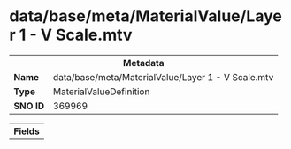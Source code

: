 <h1>data/base/meta/MaterialValue/Layer 1 - V Scale.mtv</h1><table><tr><th colspan="100%">Metadata</th></tr><tr><td><b>Name</b></td><td>data/base/meta/MaterialValue/Layer 1 - V Scale.mtv</td></tr><tr><td><b>Type</b></td><td>MaterialValueDefinition</td></tr><tr><td><b>SNO ID</b></td><td>369969</td></tr></table>

<table><tr><th colspan="100%">Fields</th></tr></table>

